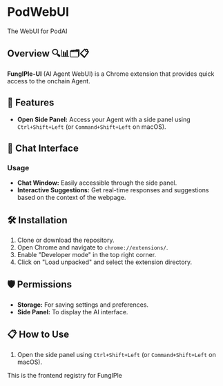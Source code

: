 # PodWebUI
The WebUI for PodAI

## Overview 🔍📊🗂️📋
**FungIPle-UI** (AI Agent WebUI) is a Chrome extension that provides quick access to the onchain Agent.

## 🚀 Features
- **Open Side Panel:** Access your Agent with a side panel using `Ctrl+Shift+Left` (or `Command+Shift+Left` on macOS).

## 💬 Chat Interface



### Usage
- **Chat Window:** Easily accessible through the side panel.
- **Interactive Suggestions:** Get real-time responses and suggestions based on the context of the webpage.

## 🛠 Installation
1. Clone or download the repository.
2. Open Chrome and navigate to `chrome://extensions/`.
3. Enable "Developer mode" in the top right corner.
4. Click on "Load unpacked" and select the extension directory.

## 🛡 Permissions
- **Storage:** For saving settings and preferences.
- **Side Panel:** To display the AI interface.

## 📋 How to Use
1. Open the side panel using `Ctrl+Shift+Left` (or `Command+Shift+Left` on macOS).

This is the frontend registry for FungIPle
